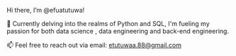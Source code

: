 Hi there, I’m @efuatutuwa!

🌱 Currently delving into the realms of Python and SQL, I'm fueling my passion for both data science , data engineering and back-end engineering.

📫 Feel free to reach out via email: etutuwaa.88@gmail.com


<!---
efuatutuwaa/efuatutuwaa is a ✨ special ✨ repository because its `README.md` (this file) appears on your GitHub profile.
You can click the Preview link to take a look at your changes.
--->
